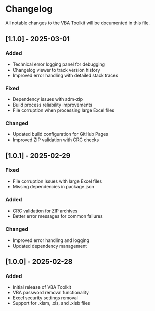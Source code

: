 # Changelog

All notable changes to the VBA Toolkit will be documented in this file.

## [1.1.0] - 2025-03-01

### Added
- Technical error logging panel for debugging
- Changelog viewer to track version history
- Improved error handling with detailed stack traces

### Fixed
- Dependency issues with adm-zip
- Build process reliability improvements
- File corruption when processing large Excel files

### Changed
- Updated build configuration for GitHub Pages
- Improved ZIP validation with CRC checks

## [1.0.1] - 2025-02-29

### Fixed
- File corruption issues with large Excel files
- Missing dependencies in package.json

### Added
- CRC validation for ZIP archives
- Better error messages for common failures

### Changed
- Improved error handling and logging
- Updated dependency management

## [1.0.0] - 2025-02-28

### Added
- Initial release of VBA Toolkit
- VBA password removal functionality
- Excel security settings removal
- Support for .xlsm, .xls, and .xlsb files 